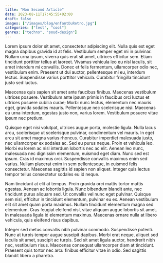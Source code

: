 ```yaml
---
title: "Mon Second Article"
date: 2023-08-11T17:45:55+02:00
draft: false
images: ["/images/blog/enfantDuRetro.jpg"]
categories: ["test", "cool"]
genres: ["techno", "soud-design"]
---
```


Lorem ipsum dolor sit amet, consectetur adipiscing elit. Nulla quis est eget magna dapibus gravida id at felis. Vestibulum semper eget mi in pulvinar. Nullam urna ipsum, viverra quis erat sit amet, ultrices efficitur sem. Etiam tincidunt porttitor tellus at laoreet. Vivamus vehicula leo eu nisl iaculis, sit amet interdum mi convallis. Donec et felis fermentum, ullamcorper odio nec, vestibulum enim. Praesent ut dui auctor, pellentesque mi eu, interdum lectus. Suspendisse varius porttitor vehicula. Curabitur fringilla tincidunt justo sed luctus.

Maecenas quis sapien sit amet ante faucibus finibus. Maecenas vestibulum ultrices posuere. Vestibulum ante ipsum primis in faucibus orci luctus et ultrices posuere cubilia curae; Morbi nunc lectus, elementum nec mauris eget, gravida sodales mauris. Pellentesque nec scelerisque nisi. Maecenas eu urna interdum, egestas justo non, varius lorem. Vestibulum posuere vitae ipsum nec pretium.

Quisque eget nisi volutpat, ultrices augue porta, molestie ligula. Nulla lacus arcu, scelerisque ut scelerisque pulvinar, condimentum vel mauris. In eget arcu sit amet magna varius rhoncus. Curabitur imperdiet malesuada justo, nec ullamcorper ex sodales ac. Sed eu purus neque. Proin et vehicula leo. Morbi eu lorem ac nisl interdum lobortis nec ac elit. Aenean leo nunc, malesuada nec dignissim elementum, euismod eget diam. Nunc sed est ipsum. Cras id maximus orci. Suspendisse convallis maximus enim sed varius. Nullam placerat enim in sem pellentesque, in euismod felis consectetur. Maecenas sagittis id sapien non aliquet. Integer quis lectus tempor tellus consectetur sodales eu id neque.

Nam tincidunt at elit at tempus. Proin gravida orci mattis tortor mattis egestas. Aenean ac lobortis ligula. Nunc bibendum blandit ante, nec tincidunt purus aliquam sed. Ut convallis vel nunc eget pulvinar. Quisque sem nisl, efficitur in tincidunt elementum, pulvinar eu ex. Aenean vestibulum elit sit amet quam porta maximus. Nullam tincidunt elementum magna sed elementum. Cras feugiat eleifend nisl, vitae aliquam augue lobortis sit amet. In malesuada ligula id elementum maximus. Maecenas ornare nulla at libero vehicula, quis eleifend risus dapibus.

Integer sed metus convallis nibh pulvinar commodo. Suspendisse potenti. Nunc at turpis tempor augue suscipit dapibus. Morbi erat neque, aliquet sed iaculis sit amet, suscipit ac turpis. Sed sit amet ligula auctor, hendrerit nibh nec, vestibulum risus. Maecenas consequat ullamcorper diam at tincidunt. Praesent quis tortor nec arcu finibus efficitur vitae in odio. Sed sagittis blandit libero a pharetra.
